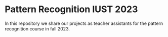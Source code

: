 # Pattern Recognition IUST 2023
In this repository we share our projects as teacher assistants for the pattern recognition course in fall 2023.
